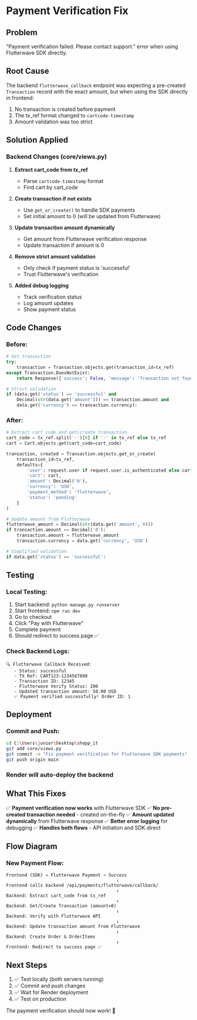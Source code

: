 # Payment Verification Fix

## Problem
"Payment verification failed. Please contact support." error when using Flutterwave SDK directly.

## Root Cause
The backend `flutterwave_callback` endpoint was expecting a pre-created `Transaction` record with the exact amount, but when using the SDK directly in frontend:
1. No transaction is created before payment
2. The tx_ref format changed to `cartcode-timestamp`
3. Amount validation was too strict

## Solution Applied

### Backend Changes (core/views.py)

1. **Extract cart_code from tx_ref**
   - Parse `cartcode-timestamp` format
   - Find cart by cart_code

2. **Create transaction if not exists**
   - Use `get_or_create()` to handle SDK payments
   - Set initial amount to 0 (will be updated from Flutterwave)

3. **Update transaction amount dynamically**
   - Get amount from Flutterwave verification response
   - Update transaction if amount is 0

4. **Remove strict amount validation**
   - Only check if payment status is 'successful'
   - Trust Flutterwave's verification

5. **Added debug logging**
   - Track verification status
   - Log amount updates
   - Show payment status

## Code Changes

### Before:
```python
# Get transaction
try:
    transaction = Transaction.objects.get(transaction_id=tx_ref)
except Transaction.DoesNotExist:
    return Response({'success': False, 'message': 'Transaction not found'})

# Strict validation
if (data.get('status') == 'successful' and 
    Decimal(str(data.get('amount'))) == transaction.amount and
    data.get('currency') == transaction.currency):
```

### After:
```python
# Extract cart_code and get/create transaction
cart_code = tx_ref.split('-')[0] if '-' in tx_ref else tx_ref
cart = Cart.objects.get(cart_code=cart_code)

transaction, created = Transaction.objects.get_or_create(
    transaction_id=tx_ref,
    defaults={
        'user': request.user if request.user.is_authenticated else cart.user,
        'cart': cart,
        'amount': Decimal('0'),
        'currency': 'USD',
        'payment_method': 'flutterwave',
        'status': 'pending'
    }
)

# Update amount from Flutterwave
flutterwave_amount = Decimal(str(data.get('amount', 0)))
if transaction.amount == Decimal('0'):
    transaction.amount = flutterwave_amount
    transaction.currency = data.get('currency', 'USD')

# Simplified validation
if data.get('status') == 'successful':
```

## Testing

### Local Testing:
1. Start backend: `python manage.py runserver`
2. Start frontend: `npm run dev`
3. Go to checkout
4. Click "Pay with Flutterwave"
5. Complete payment
6. Should redirect to success page ✅

### Check Backend Logs:
```
🔍 Flutterwave Callback Received:
   - Status: successful
   - TX Ref: CART123-1234567890
   - Transaction ID: 12345
   - Flutterwave Verify Status: 200
   - Updated transaction amount: 50.00 USD
   ✅ Payment verified successfully! Order ID: 1
```

## Deployment

### Commit and Push:
```bash
cd C:\Users\junior\Desktop\shopp_it
git add core/views.py
git commit -m "Fix payment verification for Flutterwave SDK payments"
git push origin main
```

### Render will auto-deploy the backend

## What This Fixes

✅ **Payment verification now works** with Flutterwave SDK
✅ **No pre-created transaction needed** - created on-the-fly
✅ **Amount updated dynamically** from Flutterwave response
✅ **Better error logging** for debugging
✅ **Handles both flows** - API initiation and SDK direct

## Flow Diagram

### New Payment Flow:
```
Frontend (SDK) → Flutterwave Payment → Success
                                          ↓
Frontend calls backend /api/payments/flutterwave/callback/
                                          ↓
Backend: Extract cart_code from tx_ref
                                          ↓
Backend: Get/Create Transaction (amount=0)
                                          ↓
Backend: Verify with Flutterwave API
                                          ↓
Backend: Update transaction amount from Flutterwave
                                          ↓
Backend: Create Order & OrderItems
                                          ↓
Frontend: Redirect to success page ✅
```

## Next Steps

1. ✅ Test locally (both servers running)
2. ✅ Commit and push changes
3. ✅ Wait for Render deployment
4. ✅ Test on production

The payment verification should now work! 🎉
